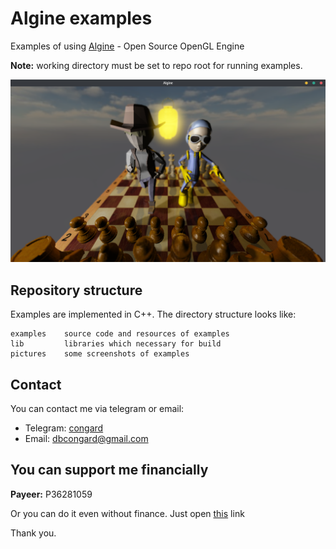# Algine examples
Examples of using [Algine](https://github.com/congard/algine) - Open Source OpenGL Engine

**Note:** working directory must be set to repo root for running examples.

![scr](pictures/1.png)

## Repository structure
Examples are implemented in C++. The directory structure looks like:
```
examples    source code and resources of examples
lib         libraries which necessary for build
pictures    some screenshots of examples
```

## Contact
You can contact me via telegram or email:
 * Telegram: [congard](https://t.me/congard)
 * Email: [dbcongard@gmail.com](mailto:dbcongard@gmail.com)

## You can support me financially
<b>Payeer:</b> P36281059

Or you can do it even without finance. Just open [this](http://fainbory.com/8aWY) link

Thank you.